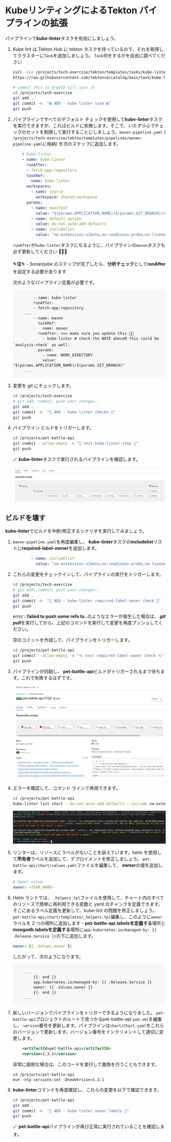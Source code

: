 # KubeリンティングによるTekton パイプラインの拡張

パイプラインで**kube-linter**タスクを有効にしましょう。

1. Kube lint は Tekton Hub に tekton タスクを持っているので、それを取得してクラスターに`Task`を追加しましょう。 `Task`何をするかを自由に調べてください

    ```bash
    curl -sLo /projects/tech-exercise/tekton/templates/tasks/kube-linter.yaml \
    https://raw.githubusercontent.com/tektoncd/catalog/main/task/kube-linter/0.1/kube-linter.yaml
    ```

    ```bash
    # commit this so ArgoCD will sync it
    cd /projects/tech-exercise
    git add .
    git commit -m  "☎️ ADD - kube-linter task ☎️"
    git push
    ```

2. パイプラインですべてのデフォルト チェックを使用して**kube-linter**タスクを実行できますが、これはビルドに失敗します。そこで、*いたずら心で*チェックのセットを制限して実行することにしましょう。`maven-pipeline.yaml` ( `/projects/tech-exercise/tekton/templates/pipelines/maven-pipeline.yaml`に格納) を次のステップに追加します。

    ```yaml
        # Kube-linter
        - name: kube-linter
          runAfter:
          - fetch-app-repository
          taskRef:
            name: kube-linter
          workspaces:
            - name: source
              workspace: shared-workspace
          params:
            - name: manifest
              value: "$(params.APPLICATION_NAME)/$(params.GIT_BRANCH)/chart"
            - name: default_option
              value: do-not-auto-add-defaults
            - name: includelist
              value: "no-extensions-v1beta,no-readiness-probe,no-liveness-probe,dangling-service,mismatching-selector,writable-host-mount"
    ```

    `runAfter`が`kube-linter`タスクになるように、パイプラインの`maven`タスクも必ず更新してください 💪💪💪

     <p class="warn">⛷️<b>注</b>⛷️ - Sonarqube のステップが完了したら、<strong>分析チェック</strong>として<strong>runAfter</strong>を設定する必要があります</p>


    次のようなパイプライン定義が必要です。

     <div class="highlight" style="background: #f7f7f7">
     <pre><code class="language-yaml">
            - name: kube-linter
            runAfter:
            - fetch-app-repository
        ...
            - name: maven
              taskRef:
                name: maven
              runAfter: &lt;== make sure you update this 💪💪
                - kube-linter # check the NOTE above❗❗ this could be `analysis-check` as well.
              params:
                - name: WORK_DIRECTORY
                value: "$(params.APPLICATION_NAME)/$(params.GIT_BRANCH)"
        ...
        </code></pre>
    </div>
    

3. 変更を git にチェックします。

    ```bash
    cd /projects/tech-exercise
    # git add, commit, push your changes..
    git add .
    git commit -m  "🐡 ADD - kube-linter checks 🐡"
    git push
    ```

4. パイプライン ビルドをトリガーします。

    ```bash
    cd /projects/pet-battle-api
    git commit --allow-empty -m "🐡 test kube-linter step 🐡"
    git push
    ```

    🪄 **kube-linter**タスクで実行されるパイプラインを確認します。

    ![acs-kube-linter-task](./images/acs-kube-linter-task.png)

## ビルドを壊す

**kube-linter**でビルドを中断/修正するシナリオを実行してみましょう。

1. `maven-pipeline.yaml`を再度編集し、 **kube-linter**タスクの**includelist**リストに**required-label-owner**を追加します。

    ```yaml
            - name: includelist
              value: "no-extensions-v1beta,no-readiness-probe,no-liveness-probe,dangling-service,mismatching-selector,writable-host-mount,required-label-owner"
    ```

2. これらの変更をチェックインして、パイプラインの実行をトリガーします。

    ```bash
    cd /projects/tech-exercise
    # git add, commit, push your changes..
    git add .
    git commit -m  "🐡 ADD - kube-linter required-label-owner check 🐡"
    git push
    ```

     <p class="warn">error <b>: failed to push some refs to..</b>のようなエラーが発生した場合は、 <b><i>git pull</i></b>を実行してから、上記のコマンドを実行して変更を再度プッシュしてください。</p>


    空のコミットを作成して、パイプラインをトリガーします。

    ```bash
    cd /projects/pet-battle-api
    git commit --allow-empty -m "🩴 test required-label-owner check 🩴"
    git push
    ```

3. パイプラインが同期し、 **pet-battle-api**ビルドがトリガーされるまで待ちます。これで失敗するはずです。

    ![images/acs-lint-fail.png](images/acs-lint-fail.png)

4. エラーを確認して、コマンド ラインで再現できます。

    ```bash
    cd /projects/pet-battle-api
    kube-linter lint chart --do-not-auto-add-defaults --include no-extensions-v1beta,no-readiness-probe,no-liveness-probe,dangling-service,mismatching-selector,writable-host-mount,required-label-owner
    ```

    ![images/acs-owner-label-fail.png](images/acs-owner-label-fail.png)

5. リンターは、リソースにラベルがないことを訴えています。helm を使用して**所有者**ラベルを追加して、デプロイメントを修正しましょう。 `pet-battle-api/chart/values.yaml`ファイルを編集して、 **owner**の値を追加します。

    ```yaml
    # Owner value
    owner: <TEAM_NAME>
    ```

6. Helm ランドでは、 `_helpers.tpl`ファイルを使用して、チャート内のすべてのリソースで簡単に再利用できる変数と yaml のチャンクを定義できます。そこにあるラベル定義を更新して、kube-lint の問題を修正しましょう。 `pet-battle-api/chart/templates/_helpers.tpl`編集し、このように`owner`ラベルを 2 つの場所に追加します - **pet-battle-api.labelsを定義する**場所と**mongodb.labelsを定義する**場所に`app.kubernetes.io/managed-by: {{ .Release.Service }}`の下に追加します。

    ```yaml
    owner: {{ .Values.owner }}
    ```

    したがって、次のようになります。

     <div class="highlight" style="background: #f7f7f7">
     <pre><code class="language-yaml">
        ...
            {{- end }}
            app.kubernetes.io/managed-by: {{ .Release.Service }}
            owner: {{ .Values.owner }}
            {{- end }}
        ...
        </code></pre>
    </div>
    

7. 新しいバージョンでパイプラインをトリガーできるようになりました。 `pet-battle-api`プロジェクトのルートで見つかるpet-battle-api `pom.xml`を編集し、 `version`番号を更新します。パイプラインは`chart/Chart.yaml`をこれらのバージョンで更新します。バージョン番号をインクリメントして適切に変更します。

    ```xml
        <artifactId>pet-battle-api</artifactId>
        <version>1.3.1</version>
    ```

    非常に面倒な場合は、このコードを実行して置換を行うこともできます。

    ```bash#test
    cd /projects/pet-battle-api
    mvn -ntp versions:set -DnewVersion=1.3.1
    ```

8. **kube-linter**コマンドを再度確認し、これらの変更を以下で確認できます。

    ```bash
    cd /projects/pet-battle-api
    git add .
    git commit -m  "🐊 ADD - kube-linter owner labels 🐊"
    git push
    ```

    🪄 **pet-battle-api**パイプラインが再び正常に実行されていることを確認します。
